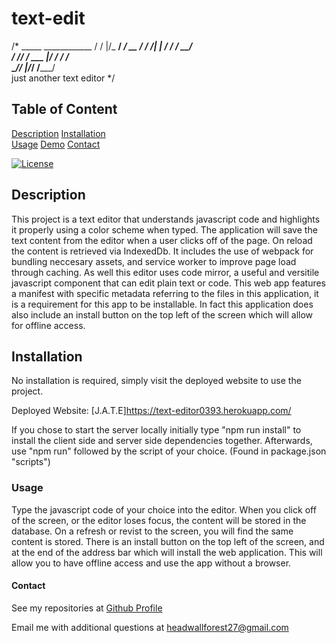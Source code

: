 # text-edit
/*
       _____  ____________
      / /   |/_  __/ ____/
 __  / / /| | / / / __/   
/ /_/ / ___ |/ / / /___   
 ____/_/  |_/_/ /_____/   
just another text editor
*/

## Table of Content
[Description](#description)
[Installation](#installation)    
[Usage](#usage)
[Demo](#demo)
[Contact](#contact)

[![License](https://img.shields.io/badge/License-Apache_2.0-blue.svg)](https://opensource.org/licenses/Apache-2.0)

## Description

This project is a text editor that understands javascript code and highlights it properly using a color scheme when typed. 
The application will save the text content from the editor when a user clicks off of the page. On reload the content is retrieved 
via IndexedDb. It includes the use of webpack for bundling neccesary assets, and service worker to improve page load through caching.
As well this editor uses code mirror, a useful and versitile javascript component that can edit plain text or code. This web app
features a manifest with specific metadata referring to the files in this application, it is a requirement for this app to  be installable.
In fact this application does also include an install button on the top left of the screen which will allow for offline access. 

## Installation

No installation is required, simply visit the deployed website to use the project. 

Deployed Website: [J.A.T.E]https://text-editor0393.herokuapp.com/

If you chose to start the server locally initially type "npm run install" to install the client side and server side dependencies 
together. Afterwards, use "npm run" followed by the script of your choice. (Found in package.json "scripts")

### Usage

Type the javascript code of your choice into the editor. When you click off of the screen, or the editor loses focus, 
the content will be stored in the database. On a refresh or revist to the screen, you will find the same content is
stored. There is an install button on the top left of the screen, and at the end of the address bar which will 
install the web application. This will allow you to have offline access and use the app without a browser. 


#### Contact

See my repositories at [Github Profile](https://github.com/rjewell859)

Email me with additional questions at headwallforest27@gmail.com

